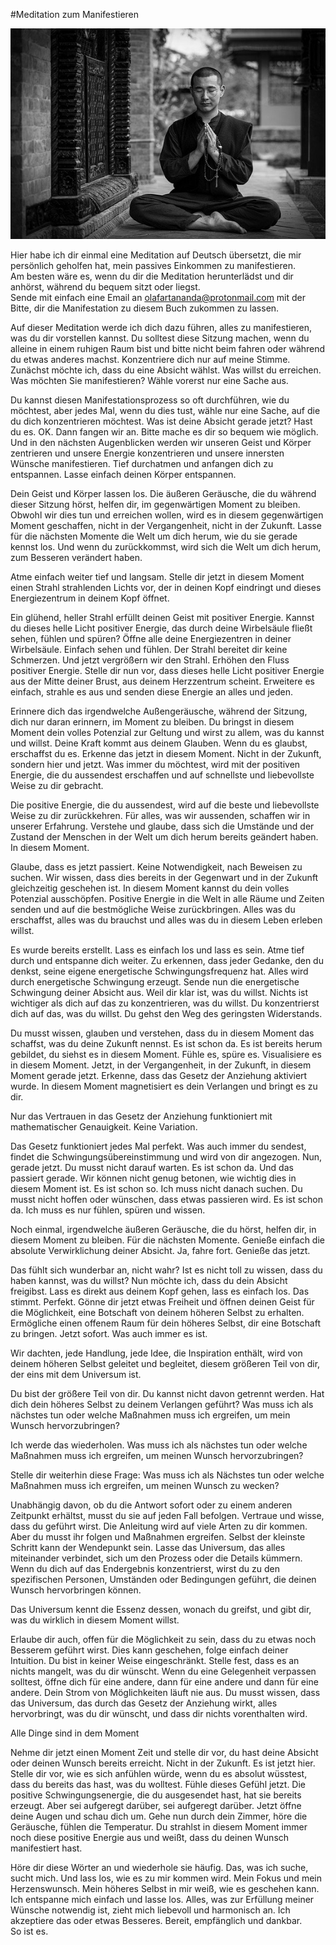 #Meditation zum Manifestieren

![yoga](../images/yoga.png "yoga")

Hier habe ich dir einmal eine Meditation auf Deutsch übersetzt, die mir persönlich geholfen hat, mein passives Einkommen zu manifestieren.  
Am besten wäre es, wenn du dir die Meditation herunterlädst und dir anhörst, während du bequem sitzt oder liegst.  
Sende mit einfach eine Email an [olafartananda@protonmail.com](mailto:olafartananda@protonmail.com) mit der Bitte, dir die Manifestation zu diesem Buch zukommen zu lassen.  

Auf dieser Meditation werde ich dich dazu führen, alles zu manifestieren, was du dir vorstellen kannst. Du solltest diese Sitzung machen, wenn du alleine in einem ruhigen Raum bist und bitte nicht beim fahren oder während du etwas anderes machst. Konzentriere dich nur auf meine Stimme. Zunächst möchte ich, dass du eine Absicht wählst. Was willst du erreichen. Was möchten Sie manifestieren? Wähle vorerst nur eine Sache aus.

Du kannst diesen Manifestationsprozess so oft durchführen, wie du möchtest, aber jedes Mal, wenn du dies tust, wähle nur eine Sache, auf die du dich konzentrieren möchtest. Was ist deine Absicht gerade jetzt? Hast du es. OK. Dann fangen wir an. Bitte mache es dir so bequem wie möglich. Und in den nächsten Augenblicken werden wir unseren Geist und Körper zentrieren und unsere Energie konzentrieren und unsere innersten Wünsche manifestieren. Tief durchatmen und anfangen dich zu entspannen. Lasse einfach deinen Körper entspannen.

Dein Geist und Körper lassen los. Die äußeren Geräusche, die du während dieser Sitzung hörst, helfen dir, im gegenwärtigen Moment zu bleiben. Obwohl wir dies tun und erreichen wollen, wird es in diesem gegenwärtigen Moment geschaffen, nicht in der Vergangenheit, nicht in der Zukunft. Lasse für die nächsten Momente die Welt um dich herum, wie du sie gerade kennst los. Und wenn du zurückkommst, wird sich die Welt um dich herum, zum Besseren verändert haben.

Atme einfach weiter tief und langsam. Stelle dir jetzt in diesem Moment einen Strahl strahlenden Lichts vor, der in deinen Kopf eindringt und dieses Energiezentrum in deinem Kopf öffnet.

Ein glühend, heller Strahl erfüllt deinen Geist mit positiver Energie. Kannst du dieses helle Licht positiver Energie, das durch deine Wirbelsäule fließt sehen, fühlen und spüren? Öffne alle deine Energiezentren in deiner Wirbelsäule. Einfach sehen und fühlen. Der Strahl bereitet dir keine Schmerzen. Und jetzt vergrößern wir den Strahl. Erhöhen den Fluss positiver Energie. Stelle dir nun vor, dass dieses helle Licht positiver Energie aus der Mitte deiner Brust, aus deinem Herzzentrum scheint. Erweitere es einfach, strahle es aus und senden diese Energie an alles und jeden.

Erinnere dich das irgendwelche Außengeräusche, während der Sitzung, dich nur daran erinnern, im Moment zu bleiben. Du bringst in diesem Moment dein volles Potenzial zur Geltung und wirst zu allem, was du kannst und willst. Deine Kraft kommt aus deinem Glauben. Wenn du es glaubst, erschaffst du es. Erkenne das jetzt in diesem Moment. Nicht in der Zukunft, sondern hier und jetzt. Was immer du möchtest, wird mit der positiven Energie, die du aussendest erschaffen und auf schnellste und liebevollste Weise zu dir gebracht.

Die positive Energie, die du aussendest, wird auf die beste und liebevollste Weise zu dir zurückkehren. Für alles, was wir aussenden, schaffen wir in unserer Erfahrung. Verstehe und glaube, dass sich die Umstände und der Zustand der Menschen in der Welt um dich herum bereits geändert haben. In diesem Moment.

Glaube, dass es jetzt passiert. Keine Notwendigkeit, nach Beweisen zu suchen. Wir wissen, dass dies bereits in der Gegenwart und in der Zukunft gleichzeitig geschehen ist. In diesem Moment kannst du dein volles Potenzial ausschöpfen. Positive Energie in die Welt in alle Räume und Zeiten senden und auf die bestmögliche Weise zurückbringen. Alles was du erschaffst, alles was du brauchst und alles was du in diesem Leben erleben willst.

Es wurde bereits erstellt. Lass es einfach los und lass es sein. Atme tief durch und entspanne dich weiter. Zu erkennen, dass jeder Gedanke, den du denkst, seine eigene energetische Schwingungsfrequenz hat. Alles wird durch energetische Schwingung erzeugt. Sende nun die energetische Schwingung deiner Absicht aus. Weil dir klar ist, was du willst. Nichts ist wichtiger als dich auf das zu konzentrieren, was du willst. Du konzentrierst dich auf das, was du willst. Du gehst den Weg des geringsten Widerstands.

Du musst wissen, glauben und verstehen, dass du in diesem Moment das schaffst, was du deine Zukunft nennst. Es ist schon da. Es ist bereits herum gebildet, du siehst es in diesem Moment. Fühle es, spüre es. Visualisiere es in diesem Moment. Jetzt, in der Vergangenheit, in der Zukunft, in diesem Moment gerade jetzt. Erkenne, dass das Gesetz der Anziehung aktiviert wurde. In diesem Moment magnetisiert es dein Verlangen und bringt es zu dir.

Nur das Vertrauen in das Gesetz der Anziehung funktioniert mit mathematischer Genauigkeit.
Keine Variation.

Das Gesetz funktioniert jedes Mal perfekt. Was auch immer du sendest, findet die Schwingungsübereinstimmung und wird von dir angezogen. Nun, gerade jetzt. Du musst nicht darauf warten. Es ist schon da. Und das passiert gerade. Wir können nicht genug betonen, wie wichtig dies in diesem Moment ist. Es ist schon so. Ich muss nicht danach suchen. Du musst nicht hoffen oder wünschen, dass etwas passieren wird. Es ist schon da. Ich muss es nur fühlen, spüren und wissen.

Noch einmal, irgendwelche äußeren Geräusche, die du hörst, helfen dir, in diesem Moment zu bleiben. Für die nächsten Momente. Genieße einfach die absolute Verwirklichung deiner Absicht. Ja, fahre fort. Genieße das jetzt.

Das fühlt sich wunderbar an, nicht wahr? Ist es nicht toll zu wissen, dass du haben kannst, was du willst? Nun möchte ich, dass du dein Absicht freigibst. Lass es direkt aus deinem Kopf gehen, lass es einfach los. Das stimmt. Perfekt. Gönne dir jetzt etwas Freiheit und öffnen deinen Geist für die Möglichkeit, eine Botschaft von deinem höheren Selbst zu erhalten. Ermögliche einen offenem Raum für dein höheres Selbst, dir eine Botschaft zu bringen. Jetzt sofort. Was auch immer es ist.

Wir dachten, jede Handlung, jede Idee, die Inspiration enthält, wird von deinem höheren Selbst geleitet und begleitet, diesem größeren Teil von dir, der eins mit dem Universum ist.

Du bist der größere Teil von dir. Du kannst nicht davon getrennt werden. Hat dich dein höheres Selbst zu deinem Verlangen geführt? Was muss ich als nächstes tun oder welche Maßnahmen muss ich ergreifen, um mein Wunsch hervorzubringen?

Ich werde das wiederholen. Was muss ich als nächstes tun oder welche Maßnahmen muss ich ergreifen, um meinen Wunsch hervorzubringen?

Stelle dir weiterhin diese Frage: Was muss ich als Nächstes tun oder welche Maßnahmen muss ich ergreifen, um meinen Wunsch zu wecken?

Unabhängig davon, ob du die Antwort sofort oder zu einem anderen Zeitpunkt erhältst, musst du sie auf jeden Fall befolgen. Vertraue und wisse, dass du geführt wirst. Die Anleitung wird auf viele Arten zu dir kommen. Aber du musst ihr folgen und Maßnahmen ergreifen. Selbst der kleinste Schritt kann der Wendepunkt sein. Lasse das Universum, das alles miteinander verbindet, sich um den Prozess oder die Details kümmern. Wenn du dich auf das Endergebnis konzentrierst, wirst du zu den spezifischen Personen, Umständen oder Bedingungen geführt, die deinen Wunsch hervorbringen können.

Das Universum kennt die Essenz dessen, wonach du greifst, und gibt dir, was du wirklich in diesem Moment willst.

Erlaube dir auch, offen für die Möglichkeit zu sein, dass du zu etwas noch Besserem geführt wirst. Dies kann geschehen, folge einfach deiner Intuition. Du bist in keiner Weise eingeschränkt. Stelle fest, dass es an nichts mangelt, was du dir wünscht. Wenn du eine Gelegenheit verpassen solltest, öffne dich für eine andere, dann für eine andere und dann für eine andere. Dein Strom von Möglichkeiten läuft nie aus. Du musst wissen, dass das Universum, das durch das Gesetz der Anziehung wirkt, alles hervorbringt, was du dir wünscht, und dass dir nichts vorenthalten wird.

Alle Dinge sind in dem Moment 

Nehme dir jetzt einen Moment Zeit und stelle dir vor, du hast deine Absicht oder deinen Wunsch bereits erreicht. Nicht in der Zukunft. Es ist jetzt hier. Stelle dir vor, wie es sich anfühlen würde, wenn du es absolut wüsstest, dass du bereits das hast, was du wolltest. Fühle dieses Gefühl jetzt. Die positive Schwingungsenergie, die du ausgesendet hast, hat sie bereits erzeugt. Aber sei aufgeregt darüber, sei aufgeregt darüber. Jetzt öffne deine Augen und schau dich um. Gehe nun durch dein Zimmer, höre die Geräusche, fühlen die Temperatur. Du strahlst in diesem Moment immer noch diese positive Energie aus und weißt, dass du deinen Wunsch manifestiert hast.

Höre dir diese Wörter an und wiederhole sie häufig. Das, was ich suche, sucht mich. Und lass los, wie es zu mir kommen wird. Mein Fokus und mein Herzenswunsch. Mein höheres Selbst in mir weiß, wie es geschehen kann. Ich entspanne mich einfach und lasse los. Alles, was zur Erfüllung meiner Wünsche notwendig ist, zieht mich liebevoll und harmonisch an. Ich akzeptiere das oder etwas Besseres. Bereit, empfänglich und dankbar.  
So ist es.
